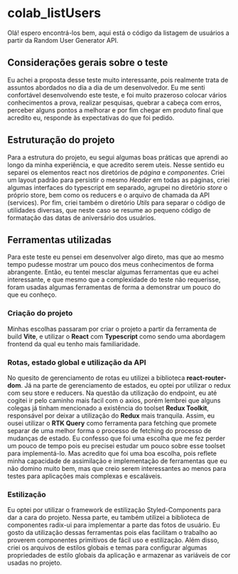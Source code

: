 # colab_listUsers
Olá! espero encontrá-los bem, aqui está o código da listagem de usuários a partir da Random User Generator API.

## Considerações gerais sobre o teste
Eu achei a proposta desse teste muito interessante, pois realmente trata de assuntos abordados no dia a dia de um desenvolvedor. 
Eu me senti confortável desenvolvendo este teste, e foi muito prazeroso colocar vários conhecimentos a prova, realizar pesquisas, quebrar a cabeça
com erros, perceber alguns pontos a melhorar e por fim chegar em produto final que acredito eu, responde às expectativas do que foi pedido.

## Estruturação do projeto
Para a estrutura do projeto, eu segui algumas boas práticas que aprendi ao longo da minha experiência, e que acredito serem uteis. Nesse sentido eu separei os elementos react nos diretórios de *página* e *componentes*. Criei um layout padrão para persistir o mesmo *Header* em todas as páginas, criei algumas interfaces do typescript em separado, agrupei no diretório *store* o próprio store, bem como os reducers e o arquivo de chamada da API (services). Por fim, criei também o diretório *Utils* para separar o código de utilidades diversas, que neste caso se resume ao pequeno código de formatação das datas de aniversário dos usuários.

## Ferramentas utilizadas
Para este teste eu pensei em desenvolver algo direto, mas que ao mesmo tempo pudesse mostrar um pouco dos meus conhecimentos de forma abrangente. Então, eu tentei mesclar algumas ferramentas que eu achei interessante, e que mesmo que a complexidade do teste não requerisse, foram usadas algumas ferramentas de forma a demonstrar um pouco do que eu conheço.

### Criação do projeto
Minhas escolhas passaram por criar o projeto a partir da ferramenta de build **Vite**, e utilizar o **React** com **Typescript** como sendo uma abordagem frontend da qual eu tenho mais familiaridade. 

### Rotas, estado global e utilização da API
No quesito de gerenciamento de rotas eu utilizei a biblioteca **react-router-dom**. Já na parte de gerenciamento de estados, eu optei por utilizar o redux com seu store e reducers. Na questão da utilização do endpoint, eu até cogitei ir pelo caminho mais facil com o axios, porém lembrei que alguns colegas já tinham mencionado a existência do toolset **Redux Toolkit**, responsável por deixar a utilização do **Redux** mais tranquila. Assim, eu ousei utilizar o **RTK Query** como ferramenta para fetching que promete separar de uma melhor forma o processo de fetching do processo de mudanças de estado. Eu confesso que foi uma escolha que me fez perder um pouco de tempo pois eu precisei estudar um pouco sobre esse toolset para implementá-lo. Mas acredito que foi uma boa escolha, pois reflete minha capacidade de assimilação e implementação de ferramentas que eu não domino muito bem, mas que creio serem interessantes ao menos para testes para aplicações mais complexas e escaláveis. 

### Estilização
Eu optei por utilizar o framework de estilização Styled-Components para dar a cara do projeto. Nessa parte, eu também utilizei a biblioteca de componentes radix-ui para implementar a parte das fotos de usuário. Eu gosto da utilização dessas ferramentas pois elas facilitam o trabalho ao proverem componentes primitivos de fácil uso e estilização. Além disso, criei os arquivos de estilos globais e temas para configurar algumas propriedades de estilo globais da aplicação e armazenar as variáveis de cor usadas no projeto.

